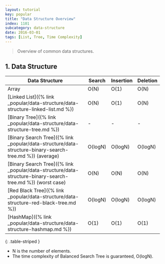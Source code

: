 ```yaml
---
layout: tutorial
key: popular
title: "Data Structure Overview"
index: 1101
subcategory: data-structure
date: 2016-03-01
tags: [List, Tree, Time Complexity]
---
```


> Overview of common data structures.

## 1. Data Structure

Data Structure                  | Search  | Insertion | Deletion  
--------------------------------|---------|-----------|----------
Array                           | O(N)    | O(1)      | O(N)     
[Linked List]({% link _popular/data-structure/data-structure-linked-list.md %}) | O(N)    | O(1)      | O(N)     
[Binary Tree]({% link _popular/data-structure/data-structure-tree.md %})        | -       | -         | -
[Binary Search Tree]({% link _popular/data-structure/data-structure-binary-search-tree.md %}) (average)    | O(logN) | O(logN)   | O(logN)  
[Binary Search Tree]({% link _popular/data-structure/data-structure-binary-search-tree.md %}) (worst case) | O(N)    | O(N)      | O(N)
[Red Black Tree]({% link _popular/data-structure/data-structure-red-black-tree.md %}) | O(logN) | O(logN)   | O(logN)
[HashMap]({% link _popular/data-structure/data-structure-hashmap.md %})                      | O(1)    | O(1)      | O(1)     
{: .table-striped }

* N is the number of elements.
* The time complexity of Balanced Search Tree is guaranteed, O(logN).

